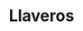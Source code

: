 ---
genericImage: {
 url: /llavero.webp,
 alt: LLavero personalizado
}
title: Llaveros
description: Los productos mostrados son ejemplos de los trabajos que hemos realizado anteriormente, si desea hacer alguna modificación como en el color del fondo, dibujo, nombre o simplemente se te ocurre algúna nueva idea, debes indicarlo a la hora de hacer el pedido.
price: 4.99
images: [

    {
        url: /LlaveroNombre.jpg,
        alt: LLavero personalizado
    }
]
---